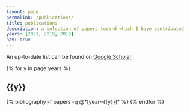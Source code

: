 ```yaml
---
layout: page
permalink: /publications/
title: publications
description: a selection of papers toward which I have contributed
years: [2021, 2019, 2018]
nav: true
---
```


An up-to-date list can be found on [Google Scholar](https://scholar.google.com/citations?user=x7FWcr4AAAAJ)

<div class="publications">

{% for y in page.years %}
  <h2 class="year">{{y}}</h2>
  {% bibliography -f papers -q @*[year={{y}}]* %}
{% endfor %}

</div>
